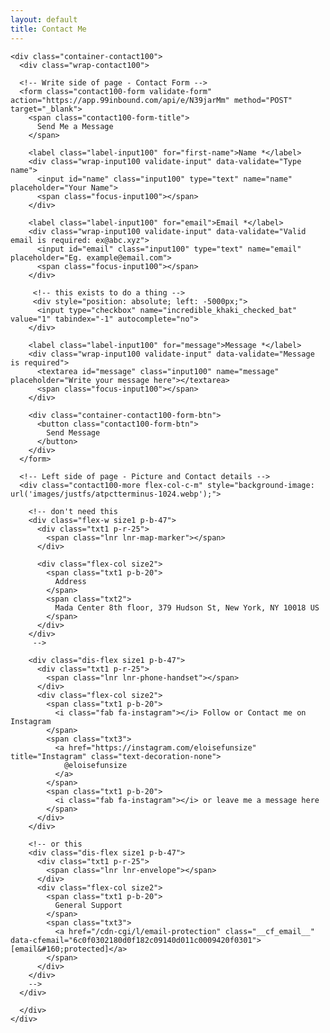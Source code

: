 ```yaml
---
layout: default
title: Contact Me
---
```

<link rel="stylesheet" href="contact.css">
<main>

    <div class="container-contact100">
      <div class="wrap-contact100">

      <!-- Write side of page - Contact Form -->
      <form class="contact100-form validate-form" action="https://app.99inbound.com/api/e/N39jarMm" method="POST" target="_blank">
        <span class="contact100-form-title">
          Send Me a Message
        </span>
         
        <label class="label-input100" for="first-name">Name *</label>
        <div class="wrap-input100 validate-input" data-validate="Type name">
          <input id="name" class="input100" type="text" name="name" placeholder="Your Name">
          <span class="focus-input100"></span>
        </div>
         
        <label class="label-input100" for="email">Email *</label>
        <div class="wrap-input100 validate-input" data-validate="Valid email is required: ex@abc.xyz">
          <input id="email" class="input100" type="text" name="email" placeholder="Eg. example@email.com">
          <span class="focus-input100"></span>
        </div>
         
         <!-- this exists to do a thing -->
         <div style="position: absolute; left: -5000px;">
          <input type="checkbox" name="incredible_khaki_checked_bat" value="1" tabindex="-1" autocomplete="no">
        </div>  
         
        <label class="label-input100" for="message">Message *</label>
        <div class="wrap-input100 validate-input" data-validate="Message is required">
          <textarea id="message" class="input100" name="message" placeholder="Write your message here"></textarea>
          <span class="focus-input100"></span>
        </div>
         
        <div class="container-contact100-form-btn">
          <button class="contact100-form-btn">
            Send Message
          </button>
        </div>
      </form>
       
      <!-- Left side of page - Picture and Contact details -->
      <div class="contact100-more flex-col-c-m" style="background-image: url('images/justfs/atpctterminus-1024.webp');">

        <!-- don't need this 
        <div class="flex-w size1 p-b-47">
          <div class="txt1 p-r-25">
            <span class="lnr lnr-map-marker"></span>
          </div>
           
          <div class="flex-col size2">
            <span class="txt1 p-b-20">
              Address
            </span>
            <span class="txt2">
              Mada Center 8th floor, 379 Hudson St, New York, NY 10018 US
            </span>
          </div>
        </div>
         -->        
         
        <div class="dis-flex size1 p-b-47">
          <div class="txt1 p-r-25">
            <span class="lnr lnr-phone-handset"></span>
          </div>
          <div class="flex-col size2">
            <span class="txt1 p-b-20">
              <i class="fab fa-instagram"></i> Follow or Contact me on Instagram
            </span>
            <span class="txt3">
              <a href="https://instagram.com/eloisefunsize" title="Instagram" class="text-decoration-none">
                @eloisefunsize
              </a>
            </span>
            <span class="txt1 p-b-20">
              <i class="fab fa-instagram"></i> or leave me a message here
            </span>
          </div>
        </div>
         
        <!-- or this
        <div class="dis-flex size1 p-b-47">
          <div class="txt1 p-r-25">
            <span class="lnr lnr-envelope"></span>
          </div>
          <div class="flex-col size2">
            <span class="txt1 p-b-20">
              General Support
            </span>
            <span class="txt3">
              <a href="/cdn-cgi/l/email-protection" class="__cf_email__" data-cfemail="6c0f0302180d0f182c09140d011c0009420f0301">[email&#160;protected]</a>
            </span>
          </div>
        </div>
        -->
      </div>
       
      </div>
    </div>
</main>
